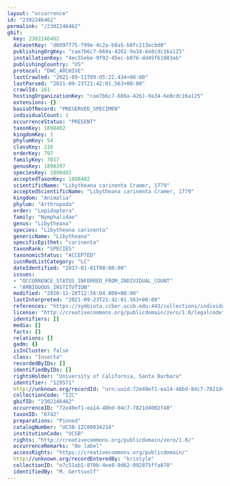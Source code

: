 ```yaml
---
layout: "occurrence"
id: "2302246462"
permalink: "/2302246462"
gbif:
  key: 2302246462
  datasetKey: "d6097f75-f99e-4c2a-b8a5-b0fc213ecbd0"
  publishingOrgKey: "cae7b6c7-669a-4261-9a34-6e8cdc16a125"
  installationKey: "4ec55ebe-9f92-45ec-b076-dd45f61003ab"
  publishingCountry: "US"
  protocol: "DWC_ARCHIVE"
  lastCrawled: "2021-09-11T09:05:22.434+00:00"
  lastParsed: "2021-09-23T21:42:01.563+00:00"
  crawlId: 161
  hostingOrganizationKey: "cae7b6c7-669a-4261-9a34-6e8cdc16a125"
  extensions: {}
  basisOfRecord: "PRESERVED_SPECIMEN"
  individualCount: 1
  occurrenceStatus: "PRESENT"
  taxonKey: 1898402
  kingdomKey: 1
  phylumKey: 54
  classKey: 216
  orderKey: 797
  familyKey: 7017
  genusKey: 1898397
  speciesKey: 1898402
  acceptedTaxonKey: 1898402
  scientificName: "Libytheana carinenta Cramer, 1779"
  acceptedScientificName: "Libytheana carinenta Cramer, 1779"
  kingdom: "Animalia"
  phylum: "Arthropoda"
  order: "Lepidoptera"
  family: "Nymphalidae"
  genus: "Libytheana"
  species: "Libytheana carinenta"
  genericName: "Libytheana"
  specificEpithet: "carinenta"
  taxonRank: "SPECIES"
  taxonomicStatus: "ACCEPTED"
  iucnRedListCategory: "LC"
  dateIdentified: "2017-01-01T00:00:00"
  issues:
  - "OCCURRENCE_STATUS_INFERRED_FROM_INDIVIDUAL_COUNT"
  - "AMBIGUOUS_INSTITUTION"
  modified: "2020-12-28T12:56:04.000+00:00"
  lastInterpreted: "2021-09-23T21:42:01.563+00:00"
  references: "https://symbiota.ccber.ucsb.edu:443/collections/individual/index.php?occid=129571"
  license: "http://creativecommons.org/publicdomain/zero/1.0/legalcode"
  identifiers: []
  media: []
  facts: []
  relations: []
  gadm: {}
  isInCluster: false
  class: "Insecta"
  recordedByIDs: []
  identifiedByIDs: []
  rightsHolder: "University of California, Santa Barbara"
  identifier: "129571"
  http://unknown.org/recordId: "urn:uuid:72e49ef1-ea14-48bd-84c7-7821d4002f40"
  collectionCode: "IZC"
  gbifID: "2302246462"
  occurrenceID: "72e49ef1-ea14-48bd-84c7-7821d4002f40"
  taxonID: "6742"
  preparations: "Pinned"
  catalogNumber: "UCSB-IZC00034214"
  institutionCode: "UCSB"
  rights: "http://creativecommons.org/publicdomain/zero/1.0/"
  occurrenceRemarks: "No label"
  accessRights: "https://creativecommons.org/publicdomain/"
  http://unknown.org/recordEnteredBy: "kristyle"
  collectionID: "e7c51ab1-870b-4ee8-9d62-092875ffa870"
  identifiedBy: "M. Gertsvolf"
---
```

